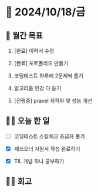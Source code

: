 # 📅 2024/10/18/금

## 🚀 월간 목표

1. [완료] 이력서 수정

2. [완료] 포트폴리오 만들기

3. 코딩테스트 하루에 2문제씩 풀기

4. 알고리즘 인강 다 듣기

5. [진행중] pravel 최적화 및 성능 개선



## 💪🏻 오늘 한 일

- [ ] 코딩테스트 스킬체크 초급자 풀기

- [x] 패쓰오더 지원서 작성 완료하기

- [x] TIL 개념 하나 공부하기


## ✍🏻 회고

